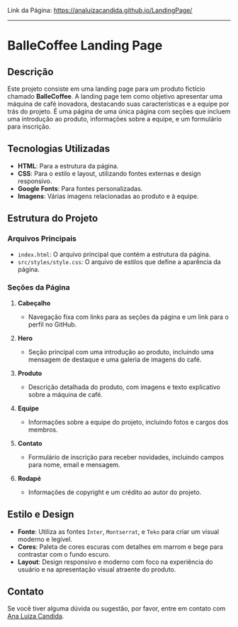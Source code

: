 Link da Página: https://analuizacandida.github.io/LandingPage/

---

# BalleCoffee Landing Page

## Descrição

Este projeto consiste em uma landing page para um produto fictício chamado **BalleCoffee**. A landing page tem como objetivo apresentar uma máquina de café inovadora, destacando suas características e a equipe por trás do projeto. É uma página de uma única página com seções que incluem uma introdução ao produto, informações sobre a equipe, e um formulário para inscrição.

## Tecnologias Utilizadas

- **HTML**: Para a estrutura da página.
- **CSS**: Para o estilo e layout, utilizando fontes externas e design responsivo.
- **Google Fonts**: Para fontes personalizadas.
- **Imagens**: Várias imagens relacionadas ao produto e à equipe.

## Estrutura do Projeto

### Arquivos Principais

- `index.html`: O arquivo principal que contém a estrutura da página.
- `src/styles/style.css`: O arquivo de estilos que define a aparência da página.

### Seções da Página

1. **Cabeçalho**
   - Navegação fixa com links para as seções da página e um link para o perfil no GitHub.

2. **Hero**
   - Seção principal com uma introdução ao produto, incluindo uma mensagem de destaque e uma galeria de imagens do café.

3. **Produto**
   - Descrição detalhada do produto, com imagens e texto explicativo sobre a máquina de café.

4. **Equipe**
   - Informações sobre a equipe do projeto, incluindo fotos e cargos dos membros.

5. **Contato**
   - Formulário de inscrição para receber novidades, incluindo campos para nome, email e mensagem.

6. **Rodapé**
   - Informações de copyright e um crédito ao autor do projeto.

## Estilo e Design

- **Fonte**: Utiliza as fontes `Inter`, `Montserrat`, e `Teko` para criar um visual moderno e legível.
- **Cores**: Paleta de cores escuras com detalhes em marrom e bege para contrastar com o fundo escuro.
- **Layout**: Design responsivo e moderno com foco na experiência do usuário e na apresentação visual atraente do produto.



## Contato

Se você tiver alguma dúvida ou sugestão, por favor, entre em contato com [Ana Luiza Candida](https://www.linkedin.com/in/ana-lu%C3%ADza-candida-0829a6258/).



